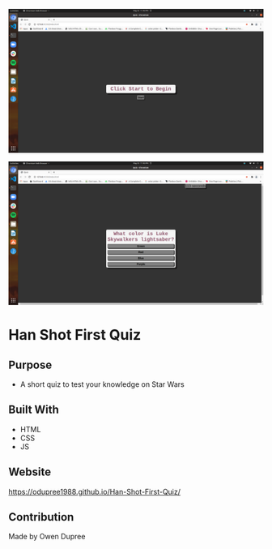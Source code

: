 ![](assets/images/ss1.png)

![](assets/images/ss2.png)

# Han Shot First Quiz

## Purpose
* A short quiz to test your knowledge on Star Wars

## Built With
* HTML
* CSS
* JS

## Website
https://odupree1988.github.io/Han-Shot-First-Quiz/

## Contribution
Made by Owen Dupree

